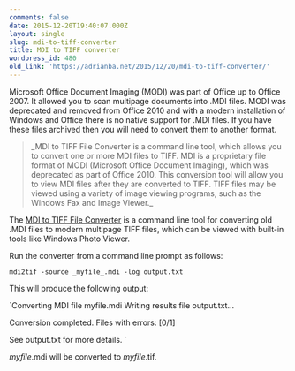 ```yaml
---
comments: false
date: 2015-12-20T19:40:07.000Z
layout: single
slug: mdi-to-tiff-converter
title: MDI to TIFF converter
wordpress_id: 480
old_link: 'https://adrianba.net/2015/12/20/mdi-to-tiff-converter/'
---
```

Microsoft Office Document Imaging (MODI) was part of Office up to Office 2007. It allowed you to scan multipage documents into .MDI files. MODI was deprecated and removed from Office 2010 and with a modern installation of Windows and Office there is no native support for .MDI files. If you have these files archived then you will need to convert them to another format.


<blockquote>_MDI to TIFF File Converter is a command line tool, which allows you to convert one or more MDI files to TIFF. MDI is a proprietary file format of MODI (Microsoft Office Document Imaging), which was deprecated as part of Office 2010. This conversion tool will allow you to view MDI files after they are converted to TIFF. TIFF files may be viewed using a variety of image viewing programs, such as the Windows Fax and Image Viewer._</blockquote>


The [MDI to TIFF File Converter](https://www.microsoft.com/en-us/download/details.aspx?id=30328) is a command line tool for converting old .MDI files to modern multipage TIFF files, which can be viewed with built-in tools like Windows Photo Viewer.

Run the converter from a command line prompt as follows:


`mdi2tif -source _myfile_.mdi -log output.txt`


This will produce the following output:


`Converting MDI file myfile.mdi
Writing results file output.txt...

Conversion completed.
Files with errors: [0/1]

See output.txt for more details. `


_myfile_.mdi will be converted to _myfile_.tif.

